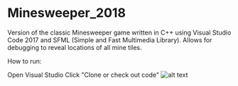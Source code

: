 # Minesweeper_2018
Version of the classic Minesweeper game written in C++ using Visual Studio Code 2017 and SFML (Simple and Fast Multimedia Library). Allows for debugging to reveal locations of all mine tiles.

How to run:

Open Visual Studio
Click "Clone or check out code"
![alt text](https://docs.microsoft.com/en-us/visualstudio/get-started/media/vs-2019/clone-checkout-code-dark.png?view=vs-2019)
